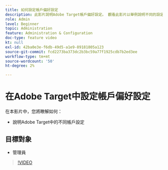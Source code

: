 ```yaml
---
title: 如何設定帳戶偏好設定
description: 此影片說明Adobe Target帳戶偏好設定。 觀看此影片以舉例說明不同的設定會如何影響Adobe Target。
role: Admin
level: Beginner
topic: Administration
feature: Administration & Configuration
doc-type: feature video
kt: null
exl-id: 42ba0e3e-f6db-49d5-a1e9-89181805a123
source-git-commit: fcd2273ba373dc2b3bc59a77f1925cdb7b2ed3ee
workflow-type: tm+mt
source-wordcount: '50'
ht-degree: 2%

---
```


# 在Adobe Target中設定帳戶偏好設定

在本影片中，您將瞭解如何：

* 說明Adobe Target中的不同帳戶設定

## 目標對象

* 管理員

>[!VIDEO](https://video.tv.adobe.com/v/17379/?quality=12)
